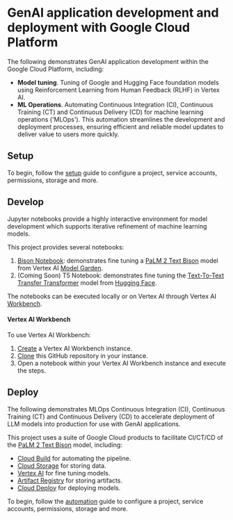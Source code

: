 # GenAI application development and deployment with Google Cloud Platform

The following demonstrates GenAI application development within the Google Cloud Platform, including:

* **Model tuning**. Tuning of Google and Hugging Face foundation models using Reinforcement Learning from Human Feedback (RLHF) in Vertex AI.
* **ML Operations**. Automating Continuous Integration (CI), Continuous Training (CT) and Continuous Delivery (CD) for machine learning operations ('MLOps'). This automation streamlines the development and deployment processes, ensuring efficient and reliable model updates to deliver value to users more quickly.

## Setup

To begin, follow the [setup](/docs/SETUP.md) guide to configure a project, service accounts, permissions, storage and more.

## Develop

Jupyter notebooks provide a highly interactive environment for model development which supports iterative refinement of machine learning models.

This project provides several notebooks:
1. [Bison Notebook](text-bison-notebook.ipynb): demonstrates fine tuning a [PaLM 2 Text Bison] model from Vertex AI [Model Garden].
2. (Coming Soon) T5 Notebook: demonstrates fine tuning the [Text-To-Text Transfer Transformer] model from [Hugging Face].

The notebooks can be executed locally or on Vertex AI through Vertex AI [Workbench].

#### Vertex AI Workbench

To use Vertex AI Workbench:

1. [Create][vertex-wb] a Vertex AI Workbench instance.
1. [Clone][vertex-wb-git] this GitHub repository in your instance. 
1. Open a notebook within your Vertex AI Workbench instance and execute the steps.

## Deploy

The following demonstrates MLOps Continuous Integration (CI), Continuous Training (CT) and Continuous Delivery (CD) to accelerate deployment of LLM models into production for use with GenAI applications.

This project uses a suite of Google Cloud products to facilitate CI/CT/CD of the [PaLM 2 Text Bison] model, including:

* [Cloud Build] for automating the pipeline.
* [Cloud Storage] for storing data.
* [Vertex AI] for fine tuning models.
* [Artifact Registry] for storing artifacts.
* [Cloud Deploy] for deploying models. 

To begin, follow the [automation](/docs/automation.md) guide to configure a project, service accounts, permissions, storage and more.

[Model Garden]: https://cloud.google.com/vertex-ai/docs/start/explore-models
[Workbench]: https://cloud.google.com/vertex-ai/docs/workbench/introduction
[Colab Enterprise]: https://cloud.google.com/vertex-ai/docs/colab/create-console-quickstart
[Hugging Face]: https://huggingface.co/
[Text-To-Text Transfer Transformer]: https://huggingface.co/google-t5/t5-small 
[vertex-wb]: https://cloud.google.com/vertex-ai/docs/workbench/instances/create#consol
[vertex-wb-git]: https://cloud.google.com/vertex-ai/docs/workbench/instances/save-to-github#clone-a-repo
[Vertex AI]: https://cloud.google.com/vertex-ai
[Artifact Registry]: https://cloud.google.com/artifact-registry
[Cloud Build]: https://cloud.google.com/build
[Cloud Deploy]: https://cloud.google.com/deploy
[Cloud Storage]: https://cloud.google.com/storage
[PaLM 2 Text Bison]: https://cloud.google.com/vertex-ai/docs/generative-ai/model-reference/text
[GitHub Actions]: https://docs.github.com/en/actions
